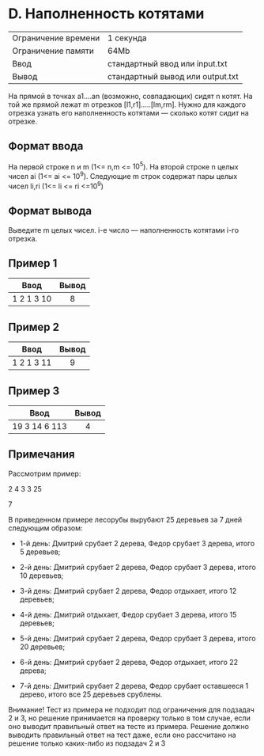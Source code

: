 # D. Наполненность котятами

|                     |                                  |
| ------------------- | -------------------------------- |
| Ограничение времени | 1 секунда                        |
| Ограничение памяти  | 64Mb                             |
| Ввод                | стандартный ввод или input.txt   |
| Вывод               | стандартный вывод или output.txt |

На прямой в точках a1....an (возможно, совпадающих) сидят n котят.
На той же прямой лежат m отрезков [l1,r1].....[lm,rm].
Нужно для каждого отрезка узнать его наполненность котятами — сколько котят сидит на отрезке.

## Формат ввода
На первой строке n и m (1<= n,m <= $10^5$). На второй строке n целых чисел ai (1<= ai <= $10^9$).
Следующие m строк содержат пары целых чисел li,ri (1<= li <= ri <=$10^9$) 

## Формат вывода

Выведите m целых чисел. i-е число — наполненность котятами i-го отрезка.


## Пример 1

|    Ввод    | Вывод |
| :--------: | :---: |
| 1 2 1 3 10 |   8   |

## Пример 2

|    Ввод    | Вывод |
| :--------: | :---: |
| 1 2 1 3 11 |   9   |

## Пример 3

|     Ввод      | Вывод |
| :-----------: | :---: |
| 19 3 14 6 113 |   4   |

## Примечания

Рассмотрим пример:

2 4 3 3 25

7

В приведенном примере лесорубы вырубают 25 деревьев за 7 дней следующим образом:

* 1-й день: Дмитрий срубает 2 дерева, Федор срубает 3 дерева, итого 5 деревьев;

* 2-й день: Дмитрий срубает 2 дерева, Федор срубает 3 дерева, итого 10 деревьев;

* 3-й день: Дмитрий срубает 2 дерева, Федор отдыхает, итого 12 деревьев;

* 4-й день: Дмитрий отдыхает, Федор срубает 3 дерева, итого 15 деревьев;

* 5-й день: Дмитрий срубает 2 дерева, Федор срубает 3 дерева, итого 20 деревьев;

* 6-й день: Дмитрий срубает 2 дерева, Федор отдыхает, итого 22 дерева;

* 7-й день: Дмитрий срубает 2 дерева, Федор срубает оставшееся 1 дерево, итого все 25 деревьев срублены.

Внимание! Тест из примера не подходит под ограничения для подзадач 2 и 3, но решение принимается на проверку только в том случае, если оно выводит правильный ответ на тесте из примера. Решение должно выводить правильный ответ на тест даже, если оно рассчитано на решение только каких-либо из подзадач 2 и 3
